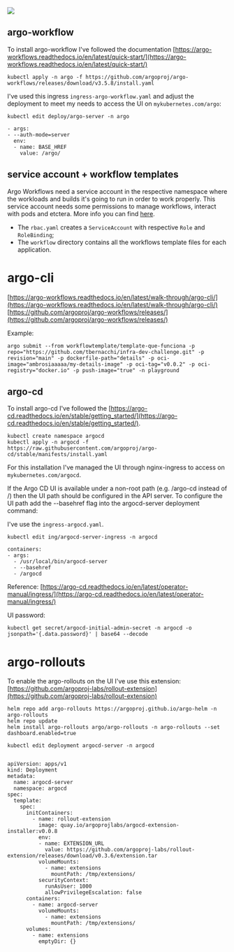 <div align=>
	<img align="center" src=../.github/assets/img/argo.png>
</div> 

## argo-workflow 

To install argo-workflow I've followed the documentation [https://argo-workflows.readthedocs.io/en/latest/quick-start/](https://argo-workflows.readthedocs.io/en/latest/quick-start/)

```
kubectl apply -n argo -f https://github.com/argoproj/argo-workflows/releases/download/v3.5.8/install.yaml
```

I've used this ingress `ingress-argo-workflow.yaml` and adjust the deployment to meet my needs to access the UI on `mykubernetes.com/argo`: 

```
kubectl edit deploy/argo-server -n argo
```

```
- args:
- --auth-mode=server
  env:
  - name: BASE_HREF
    value: /argo/
```


## service account + workflow templates

Argo Workflows need a service account in the respective namespace where the workloads and builds it's going to run in order to work properly. This service account needs some permissions to manage workflows, interact with pods and etctera. More info you can find [here](https://argo-workflows.readthedocs.io/en/latest/service-accounts/).

* The `rbac.yaml` creates a `ServiceAccount` with respective `Role` and `RoleBinding`; 
* The `workflow` directory contains all the workflows template files for each application.


# argo-cli
[https://argo-workflows.readthedocs.io/en/latest/walk-through/argo-cli/](https://argo-workflows.readthedocs.io/en/latest/walk-through/argo-cli/) 
[https://github.com/argoproj/argo-workflows/releases/](https://github.com/argoproj/argo-workflows/releases/) 

Example:

```
argo submit --from workflowtemplate/template-que-funciona -p repo="https://github.com/tbernacchi/infra-dev-challenge.git" -p revision="main" -p dockerfile-path="details" -p oci-image="ambrosiaaaaa/my-details-image" -p oci-tag="v0.0.2" -p oci-registry="docker.io" -p push-image="true" -n playground
```

## argo-cd

To install argo-cd I've followed the [https://argo-cd.readthedocs.io/en/stable/getting_started/](https://argo-cd.readthedocs.io/en/stable/getting_started/).

```
kubectl create namespace argocd
kubectl apply -n argocd -f https://raw.githubusercontent.com/argoproj/argo-cd/stable/manifests/install.yaml
```
For this installation I've managed the UI through nginx-ingress to access on `mykubernetes.com/argocd`.

If the Argo CD UI is available under a non-root path (e.g. /argo-cd instead of /) then the UI path should be configured in the API server. To configure the UI path add the --basehref flag into the argocd-server deployment command:

I've use the `ingress-argocd.yaml`.

```
kubectl edit ing/argocd-server-ingress -n argocd
```

```
containers:
- args:
  - /usr/local/bin/argocd-server
  - --basehref
  - /argocd
```

Reference:
[https://argo-cd.readthedocs.io/en/latest/operator-manual/ingress/](https://argo-cd.readthedocs.io/en/latest/operator-manual/ingress/)

UI password: 

```
kubectl get secret/argocd-initial-admin-secret -n argocd -o jsonpath='{.data.password}' | base64 --decode
```

# argo-rollouts

To enable the argo-rollouts on the UI I've use this extension: [https://github.com/argoproj-labs/rollout-extension](https://github.com/argoproj-labs/rollout-extension)

```
helm repo add argo-rollouts https://argoproj.github.io/argo-helm -n argo-rollouts
helm repo update
helm install argo-rollouts argo/argo-rollouts -n argo-rollouts --set dashboard.enabled=true
```

```
kubectl edit deployment argocd-server -n argocd
```

```

apiVersion: apps/v1
kind: Deployment
metadata:
  name: argocd-server
  namespace: argocd
spec:
  template:
    spec:
      initContainers:
        - name: rollout-extension
          image: quay.io/argoprojlabs/argocd-extension-installer:v0.0.8
          env:
          - name: EXTENSION_URL
            value: https://github.com/argoproj-labs/rollout-extension/releases/download/v0.3.6/extension.tar
          volumeMounts:
            - name: extensions
              mountPath: /tmp/extensions/
          securityContext:
            runAsUser: 1000
            allowPrivilegeEscalation: false
      containers:
        - name: argocd-server
          volumeMounts:
            - name: extensions
              mountPath: /tmp/extensions/
      volumes:
        - name: extensions
          emptyDir: {}
```

